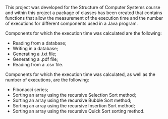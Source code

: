 This project was developed for the Structure of Computer Systems course and within this project a package of classes has been created that contains functions that allow the measurement of the execution time and the number of executions for different components used in a Java program.

Components for which the execution time was calculated are the following:
- Reading from a database;
- Writing in a database;
- Generating a .txt file;
- Generating a .pdf file;
- Reading from a .csv file.

Components for which the execution time was calculated, as well as the number of executions, are the following:
- Fibonacci series;
- Sorting an array using the recursive Selection Sort method;
- Sorting an array using the recursive Bubble Sort method;
- Sorting an array using the recursive Insertion Sort method;
- Sorting an array using the recursive Quick Sort sorting method.
